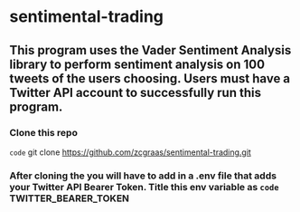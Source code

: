 # sentimental-trading
## This program uses the Vader Sentiment Analysis library to perform sentiment analysis on 100 tweets of the users choosing. Users must have a Twitter API account to successfully run this program.
### Clone this repo
`code` git clone https://github.com/zcgraas/sentimental-trading.git
### After cloning the you will have to add in a .env file that adds your Twitter API Bearer Token. Title this env variable as `code` TWITTER_BEARER_TOKEN
